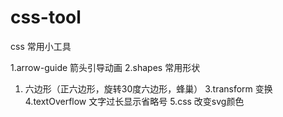 # css-tool
css 常用小工具

1.arrow-guide 箭头引导动画
2.shapes 常用形状
  1) 六边形（正六边形，旋转30度六边形，蜂巢）
3.transform 变换
4.textOverflow 文字过长显示省略号
5.css 改变svg颜色

